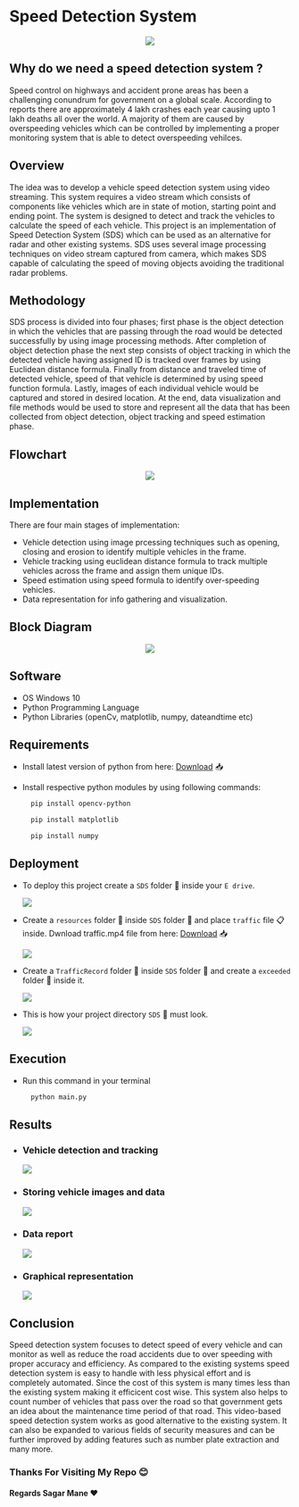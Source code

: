 # Speed Detection System

<p align="center">
  <img src="others/thumbnail.jpg" />
</p>

## Why do we need a speed detection system ?

Speed control on highways and accident prone areas has been a challenging conundrum for government on a global scale. According to reports there are approximately 4 lakh crashes each year causing upto 1 lakh deaths all over the world. A majority of them are caused by overspeeding vehicles which can be controlled by implementing a proper monitoring system that is able to detect overspeeding vehilces.

## Overview

The idea was to develop a vehicle speed detection system using video streaming. This
system requires a video stream which consists of components like vehicles which are in state
of motion, starting point and ending point. The system is designed to detect and track the
vehicles to calculate the speed of each vehicle. This project is an implementation of Speed
Detection System (SDS) which can be used as an alternative for radar and other existing
systems. SDS uses several image processing techniques on video stream captured from
camera, which makes SDS capable of calculating the speed of moving objects avoiding the
traditional radar problems.

## Methodology

SDS process is divided into four phases; first phase is the object detection in which
the vehicles that are passing through the road would be detected successfully by using image
processing methods. After completion of object detection phase the next step consists of
object tracking in which the detected vehicle having assigned ID is tracked over frames by
using Euclidean distance formula. Finally from distance and traveled time of detected vehicle,
speed of that vehicle is determined by using speed function formula.
Lastly, images of each individual vehicle would be captured and stored in desired
location. At the end, data visualization and file methods would be used to store and represent
all the data that has been collected from object detection, object tracking and speed estimation
phase. 

## Flowchart

<p align="center">
  <img src="others/flowchart.jpeg" />
</p>

## Implementation 

  There are four main stages of implementation:
  - Vehicle detection using image prcessing techniques such as opening, closing and erosion to identify multiple vehicles in the frame.
  - Vehicle tracking using euclidean distance formula to track multiple vehicles across the frame and assign them unique IDs.
  - Speed estimation using speed formula to identify over-speeding vehicles.
  - Data representation for info gathering and visualization.

## Block Diagram 

<p align="center">
  <img src="others/blockdiagram.png" />
</p>

## Software 

- OS Windows 10
- Python Programming Language
- Python Libraries (openCv, matplotlib, numpy, dateandtime etc)

## Requirements 

- Install latest version of python from here: <a href="https://www.python.org/downloads/" target="_blank">Download</a> 📥	

- Install respective python modules by using following commands:

  ```bash
    pip install opencv-python
  ```
  
  ```bash
    pip install matplotlib
  ```
  
  ```bash
    pip install numpy
  ```
  
## Deployment

- To deploy this project create a `SDS` folder :file_folder: inside your `E drive`.

  <img src="others/directorysetup1.PNG" />

- Create a `resources` folder :file_folder: inside `SDS` folder :file_folder: and place `traffic` file 📋 inside. Dwnload traffic.mp4 file from here: <a href="https://drive.google.com/drive/folders/1d22cp2Fw9vk3DxcUdtWovjdlWmGkNiQz?usp=sharing">Download</a> 📥	

  <img src="others/directorysetup2.PNG" />

- Create a `TrafficRecord` folder :file_folder: inside `SDS` folder :file_folder: and create a `exceeded` folder :file_folder: inside it.

  <img src="others/directorysetup3.PNG" />

- This is how your project directory `SDS` :file_folder: must look.
 
  <img src="others/directorysetup4.PNG" />

## Execution

- Run this command in your terminal

  ```bash
    python main.py
  ```

## Results

- ### Vehicle detection and tracking

  <p>
    <img src="others/outputwindow.png" />
  </p>

- ### Storing vehicle images and data

  <p>
    <img src="others/outputdirectory.png" />
  </p>

- ### Data report

  <p>
    <img src="others/outputreport.png" />
  </p>

- ### Graphical representation

  <p>
    <img src="others/outputgraph.png" />
  </p>

## Conclusion

Speed detection system focuses to detect speed of every vehicle and can monitor as
well as reduce the road accidents due to over speeding with proper accuracy and efficiency.
As compared to the existing systems speed detection system is easy to handle with less
physical effort and is completely automated.
Since the cost of this system is many times less than the existing system making it efficicent cost wise. This system also helps to count number of vehicles that pass over the
road so that government gets an idea about the maintenance time period of that road. This video-based speed detection system works as good alternative to the
existing system. It can also be expanded to various fields
of security measures and can be further improved by adding features such as number plate extraction and many more. 

### Thanks For Visiting My Repo :blush:
#### Regards Sagar Mane :heart:
